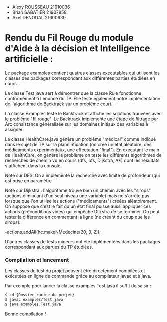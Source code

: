 - Alexy ROUSSEAU 21910036
- Brian SABATIER 21907858
- Axel DENOUAL 21600639

# Rendu du Fil Rouge du module d'Aide à la décision et Intelligence artificielle :

Le package examples contient quatres classes exécutables qui utilisent les classes des packages correspondant aux différentes parties étudiées en cours.

La classe Test.java sert à démontrer que la classe Rule fonctionne conformement à l'énoncé du TP. Elle teste également notre implémentation de l'algorithme de Backtrack sur un problème court.

La classe Examples teste le Backtrack et affiche les solutions trouvées avec le problème "fil rouge".
Le Backtrack implémente une étape de filtrage par Arc consistance généralisée sur les domaines initiaux des variables à assigner.

La classe HealthCare.java génère un problème "médical" comme indiqué dans le sujet de TP sur la planninfication (on crée un état aléatoire, des médicaments expérimentaux, une affectation "final"). En exécutant le main de HealthCare, on génére le problème on teste les différents algorithmes de recherches de chemin vu en cours (dfs, bfs, Dijkstra, A*) dont les résultats s'affichent dans la console.

Note sur DFS: On a implémenté la recherche avec limite de profondeur (qui est prise en paramètre 

Note sur Dijkstra : l'algorithme trouve bien un chemin avec les "sirops" (actions diminuant d'un seul niveau une variable) mais ne s'arrête pas lorsque que l'on utilise les actions ("médicaments") créées aléatoirement. On suppose que c'est le fait qu'un état final puisse aussi appliquer ces actions (préconditions vides) qui empêche Dijkstra de se terminer. On peut tester la différence en commentant la ligne (ne créant du coup que les sirops):

-actions.addAll(hc.makeNMedecine(20, 3, 2));

D'autres classes de tests mineurs ont été implémentées dans les packages correspondant aux parties du TP étudiées.

### Compilation et lancement

Les classes de test du projet peuvent être directement compilées et exécutées en ligne de commande grâce au compilateur javac et à java. 

Par exemple pour lancer la classe examples.Test.java il suffit de saisir :

```sh
$ cd {Dossier racine du projet}
$ javac examples/Test.java
$ java examples.Test.java
```
Bonne compilation !

